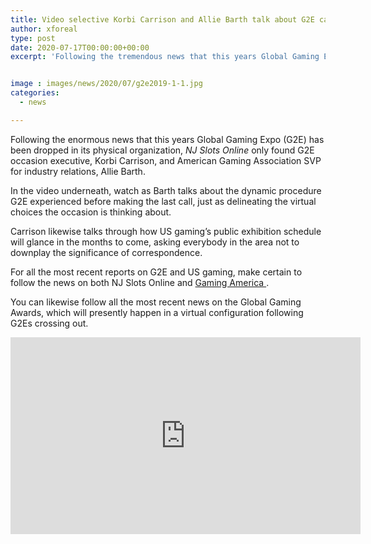 ```yaml
---
title: Video selective Korbi Carrison and Allie Barth talk about G2E cancellation
author: xforeal 
type: post
date: 2020-07-17T00:00:00+00:00
excerpt: 'Following the tremendous news that this years Global Gaming Expo (G2E) has been dropped in its physical arrangement, NJ Slots Online only found G2E occasion executive, Korbi Carrison, and American Gaming Association SVP for industry relations, Allie Barth '


image : images/news/2020/07/g2e2019-1-1.jpg
categories:
  - news

---
```

Following the enormous news that this years Global Gaming Expo (G2E) has been dropped in its physical organization, _NJ Slots Online_ only found G2E occasion executive, Korbi Carrison, and American Gaming Association SVP for industry relations, Allie Barth. 

In the video underneath, watch as Barth talks about the dynamic procedure G2E experienced before making the last call, just as delineating the virtual choices the occasion is thinking about. 

Carrison likewise talks through how US gaming&#8217;s public exhibition schedule will glance in the months to come, asking everybody in the area not to downplay the significance of correspondence. 

For all the most recent reports on G2E and US gaming, make certain to follow the news on both NJ Slots Online and <a href="https://gamingamerica.com/" rel="noopener noreferrer" target="_blank">Gaming America </a>. 

You can likewise follow all the most recent news on the Global Gaming Awards, which will presently happen in a virtual configuration following G2Es crossing out. 

<iframe loading="lazy" allowfullscreen="allowfullscreen" frameborder="0" height="315" src="https://www.youtube.com/embed/fWjhbgPLqSI" width="560" />